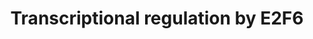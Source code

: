 ---
annotations:
- type: Pathway Ontology
  value: regulatory pathway
authors:
- ReactomeTeam
- DeSl
- Eweitz
description: E2F6, similar to other E2F proteins, possesses the DNA binding domain,
  the dimerization domain and the marked box. E2F6, however, does not have a pocket
  protein binding domain and thus does not interact with the retinoblastoma family
  members RB1, RBL1 (p107) and RBL2 (p130) (Gaubatz et al. 1998, Trimarchi et al.
  1998, Cartwright et al. 1998). E2F6 lacks the transactivation domain and acts as
  a transcriptional repressor (Gaubatz et al. 1998, Trimarchi et al. 1998, Cartwright
  et al. 1998). E2F6 forms a heterodimer with TFDP1 (DP-1) (Trimarchi et al. 1998,
  Ogawa et al. 2002, Cartwright et al. 1998) or TFDP2 (DP-2) (Gaubatz et al. 1998,
  Trimarchi et al. 1998, Cartwright et al. 1998).<p>E2f6 knockout mice are viable
  and embryonic fibroblasts derived from these mice proliferate normally. Although
  E2f6 knockout mice appear healthy, they are affected by homeotic transformations
  of the axial skeleton, involving vertebrae and ribs. Similar skeletal defects have
  been reported in mice harboring mutations in polycomb genes, suggesting that E2F6
  may function in recruitment of polycomb repressor complex(es) to target promoters
  (Storre et al. 2002).<p>E2F6 mediates repression of E2F responsive genes. While
  E2F6 was suggested to maintain G0 state in quiescent cells (Gaubatz et al. 1998,
  Ogawa et al. 2002), this finding has been challenged (Giangrande et al. 2004, Bertoli
  et al. 2013, Bertoli et al. 2016). Instead, E2F6-mediated gene repression in proliferating
  (non-quiescent) cells is thought to repress E2F targets involved in G1/S transition
  during S phase of the cell cycle. E2F6 does not affect E2F targets involved in G2/M
  transition (Oberley et al. 2003, Giangrande et al. 2004, Attwooll et al. 2005, Trojer
  et al. 2011, Bertoli et al. 2013). In the context of the E2F6.com-1 complex, E2F6
  was shown to bind to promoters of E2F1, MYC, CDC25A and TK1 genes (Ogawa et al.
  2002). E2F6 also binds the promoters of CDC6, RRM1 (RR1), PCNA and TYMS (TS) genes
  (Giangrande et al. 2004), as well as the promoter of the DHFR gene (Gaubatz et al.
  1998). While transcriptional repression by the E2F6.com 1 complex may be associated
  with histone methyltransferase activity (Ogawa et al. 2002), E2F6 can also repress
  transcription independently of H3K9 methylation (Oberley et al. 2003).<p>During
  S phase, E2F6 is involved in the DNA replication stress checkpoint (Bertoli et al.
  2013, Bertoli et al. 2016). Under replication stress, CHEK1-mediated phosphorylation
  prevents association of E2F6 with its target promoters, allowing transcription of
  E2F target genes whose expression is needed for resolution of stalled replication
  forks and restart of DNA synthesis. Inability to induce transcription of E2F target
  genes (due to CHEK1 inhibition or E2F6 overexpression) leads to replication stress
  induced DNA damage (Bertoli et al. 2013, Bertoli et al. 2016). E2F6 represses transcription
  of a number of E2F targets involved in DNA synthesis and repair, such as RRM2, RAD51,
  BRCA1, and RBBP8 (Oberley et al. 2003, Bertoli et al. 2013).  View original pathway
  at [http://www.reactome.org/PathwayBrowser/#DIAGRAM=8953750 Reactome].
last-edited: 2021-05-09
organisms:
- Homo sapiens
redirect_from:
- /index.php/Pathway:WP4413
- /instance/WP4413
schema-jsonld:
- '@context': https://schema.org/
  '@id': https://wikipathways.github.io/pathways/WP4413.html
  '@type': Dataset
  creator:
    '@type': Organization
    name: WikiPathways
  description: E2F6, similar to other E2F proteins, possesses the DNA binding domain,
    the dimerization domain and the marked box. E2F6, however, does not have a pocket
    protein binding domain and thus does not interact with the retinoblastoma family
    members RB1, RBL1 (p107) and RBL2 (p130) (Gaubatz et al. 1998, Trimarchi et al.
    1998, Cartwright et al. 1998). E2F6 lacks the transactivation domain and acts
    as a transcriptional repressor (Gaubatz et al. 1998, Trimarchi et al. 1998, Cartwright
    et al. 1998). E2F6 forms a heterodimer with TFDP1 (DP-1) (Trimarchi et al. 1998,
    Ogawa et al. 2002, Cartwright et al. 1998) or TFDP2 (DP-2) (Gaubatz et al. 1998,
    Trimarchi et al. 1998, Cartwright et al. 1998).<p>E2f6 knockout mice are viable
    and embryonic fibroblasts derived from these mice proliferate normally. Although
    E2f6 knockout mice appear healthy, they are affected by homeotic transformations
    of the axial skeleton, involving vertebrae and ribs. Similar skeletal defects
    have been reported in mice harboring mutations in polycomb genes, suggesting that
    E2F6 may function in recruitment of polycomb repressor complex(es) to target promoters
    (Storre et al. 2002).<p>E2F6 mediates repression of E2F responsive genes. While
    E2F6 was suggested to maintain G0 state in quiescent cells (Gaubatz et al. 1998,
    Ogawa et al. 2002), this finding has been challenged (Giangrande et al. 2004,
    Bertoli et al. 2013, Bertoli et al. 2016). Instead, E2F6-mediated gene repression
    in proliferating (non-quiescent) cells is thought to repress E2F targets involved
    in G1/S transition during S phase of the cell cycle. E2F6 does not affect E2F
    targets involved in G2/M transition (Oberley et al. 2003, Giangrande et al. 2004,
    Attwooll et al. 2005, Trojer et al. 2011, Bertoli et al. 2013). In the context
    of the E2F6.com-1 complex, E2F6 was shown to bind to promoters of E2F1, MYC, CDC25A
    and TK1 genes (Ogawa et al. 2002). E2F6 also binds the promoters of CDC6, RRM1
    (RR1), PCNA and TYMS (TS) genes (Giangrande et al. 2004), as well as the promoter
    of the DHFR gene (Gaubatz et al. 1998). While transcriptional repression by the
    E2F6.com 1 complex may be associated with histone methyltransferase activity (Ogawa
    et al. 2002), E2F6 can also repress transcription independently of H3K9 methylation
    (Oberley et al. 2003).<p>During S phase, E2F6 is involved in the DNA replication
    stress checkpoint (Bertoli et al. 2013, Bertoli et al. 2016). Under replication
    stress, CHEK1-mediated phosphorylation prevents association of E2F6 with its target
    promoters, allowing transcription of E2F target genes whose expression is needed
    for resolution of stalled replication forks and restart of DNA synthesis. Inability
    to induce transcription of E2F target genes (due to CHEK1 inhibition or E2F6 overexpression)
    leads to replication stress induced DNA damage (Bertoli et al. 2013, Bertoli et
    al. 2016). E2F6 represses transcription of a number of E2F targets involved in
    DNA synthesis and repair, such as RRM2, RAD51, BRCA1, and RBBP8 (Oberley et al.
    2003, Bertoli et al. 2013).  View original pathway at [http://www.reactome.org/PathwayBrowser/#DIAGRAM=8953750
    Reactome].
  keywords:
  - E2F6:TFDP1:EPC1
  - 'PCGF2 '
  - UXT
  - E2F6:(TFDP1,TFDP2):RRM2 gene
  - E2F6:(TFDP1,TFDP2):CBX5 gene
  - E2F6:(TFDP1,TFDP2)
  - 'RBBP7 '
  - 'EHMT2 '
  - 'RRM2 gene '
  - CDC7
  - ADP
  - 'EED '
  - 'PCGF6 '
  - E2F6:(TFDP1,TFDP2):APAF1 gene
  - p-S317,S345-CHEK1
  - E2F1
  - E2F6:TFDP1:EPC1:PRC2
  - UXT gene
  - EPC1
  - 'YAF2 '
  - 'RNF2 '
  - 'PHC1 '
  - 'CBX3 '
  - E2F1:(TFDP1,TFDP2):RAD51 gene
  - ATP
  - CBX5 gene
  - 'APAF1 gene '
  - RBBP4 gene
  - (EZH2) core
  - PRC2 (EZH2) Core
  - CBX3
  - 'BMI1 '
  - 'RBBP4 '
  - BRCA1
  - CBX5
  - E2F6:TFDP1:MGA:MAX
  - TFDP2
  - 'L3MBTL2 '
  - 'CBX5 gene '
  - RAD51
  - RRM2 gene
  - 'E2F6 '
  - 'E2F1 gene '
  - 'EZH2 '
  - E2F1:(TFDP1,TFDP2):APAF1 gene
  - 'EPC1 '
  - gene
  - 'RBBP8 gene '
  - 'RBBP4 gene '
  - E2F6:(TFDP1,TFDP2):PRC1 (BMI1,PCGF2:RYBP:RING1:PHC1,PHC3)
  - CDC7 gene
  - 'SUZ12 '
  - PRC1L4:UXT gene
  - E2F1:(TFDP1,TFDP2)
  - RAD51 gene
  - 'PHC3 '
  - PRC1.6
  - 'RING1 '
  - E2F6:TFDP1/2,(E2F6:TFDP1:MGA:MAX:EHMT1:EHMT2:CBX3:PRC1.6)
  - PRC1
  - E2F6
  - E2F6:(TFDP1,TFDP2):BRCA1 gene
  - TFDP1
  - 'MGA '
  - APAF1
  - PRC1L4
  - 'TFDP2 '
  - 'RAD51 gene '
  - RRM2
  - 'BRCA1 gene '
  - L3MBTL2
  - E2F6:TFDP1:MGA:MAX:EHMT1:EHMT2
  - RBBP4
  - E2F6:TFDP1
  - PCGF6
  - EHMT1:EHMT2
  - 'TFDP1 '
  - E2F6:TFDP1/2:E2F1
  - E2F6:(TFDP1.TFDP2):RBBP8 gene
  - (BMI1,PCGF2:RYBP:RING1:PHC1,PHC3)
  - 'EHMT1 '
  - RBBP8
  - E2F6:(TFDP1,TFDP2):RAD51 gene
  - PRC1L4:CDC7 gene
  - RBBP8 gene
  - 'CDC7 gene '
  - E2F6:(TFDP1,TFDP2):RBBP4 gene
  - 'UXT gene '
  - 'RYBP '
  - E2F1:TFDP1,TFDP2:RRM2 gene
  - APAF1 gene
  - 'E2F1 '
  - MGA:MAX
  - E2F6:TFDP1:MGA:MAX:EHMT1:EHMT2:CBX3:PRC1.6
  - RING1,RNF2
  - E2F6:TFDP1:MGA:MAX:EHMT1:EHMT2:CBX3:PRC1.6:E2F1 gene
  - 'MAX '
  - p-S12-E2F6
  - BRCA1 gene
  - E2F6:TFDP2
  - E2F1 gene
  - (PCGF6:L3MBTL2:RING1,RNF2:YAF2)
  license: CC0
  name: Transcriptional regulation by E2F6
seo: CreativeWork
title: Transcriptional regulation by E2F6
wpid: WP4413
---